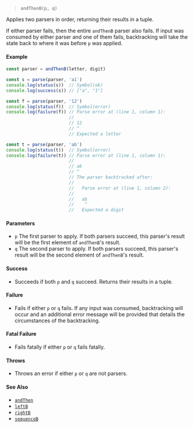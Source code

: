 <!--
 Copyright (c) 2020 Thomas J. Otterson
 
 This software is released under the MIT License.
 https://opensource.org/licenses/MIT
-->

> `andThenB(p, q)`

Applies two parsers in order, returning their results in a tuple.

If either parser fails, then the entire `andThenB` parser also fails. If input was consumed by either parser and one of them fails, backtracking will take the state back to where it was before `p` was applied.

#### Example

```javascript
const parser = andThenB(letter, digit)

const s = parse(parser, 'a1')
console.log(status(s))  // Symbol(ok)
console.log(success(s)) // ["a", "1"]

const f = parse(parser, '12')
console.log(status(f))  // Symbol(error)
console.log(failure(f)) // Parse error at (line 1, column 1):
                        //
                        // 12
                        // ^
                        // Expected a letter

const t = parse(parser, 'ab')
console.log(status(t))  // Symbol(error)
console.log(failure(t)) // Parse error at (line 1, column 1):
                        //
                        // ab
                        // ^
                        // The parser backtracked after:
                        //
                        //   Parse error at (line 1, column 2):
                        //
                        //   ab
                        //    ^
                        //   Expected a digit
```

#### Parameters

* `p` The first parser to apply. If both parsers succeed, this parser's result will be the first element of `andThenB`'s result.
* `q` The second parser to apply. If both parsers succeed, this parser's result will be the second element of `andThenB`'s result.

#### Success

* Succeeds if both `p` and `q` succeed. Returns their results in a tuple.

#### Failure

* Fails if either `p` or `q` fails. If any input was consumed, backtracking will occur and an additional error message will be provided that details the circumstances of the backtracking.

#### Fatal Failure

* Fails fatally if either `p` or `q` fails fatally.

#### Throws

* Throws an error if either `p` or `q` are not parsers.

#### See Also

* [`andThen`](andthen.md)
* [`leftB`](leftb.md)
* [`rightB`](rightb.md)
* [`sequenceB`](sequenceb.md)